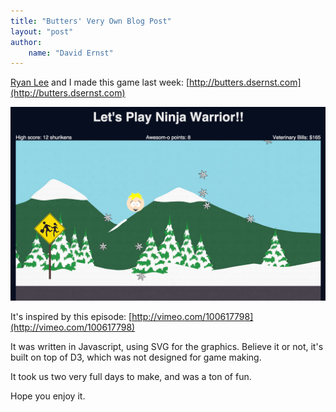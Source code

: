 ```yaml
---
title: "Butters' Very Own Blog Post"
layout: "post"
author: 
    name: "David Ernst"
---
```


[Ryan Lee](https://github.com/ryanjlee) and I made this game last week: [http://butters.dsernst.com](http://butters.dsernst.com)

![Screenshot of Butters' Game](/images/butters_game_screenshot.png)

It's inspired by this episode: [http://vimeo.com/100617798](http://vimeo.com/100617798)

It was written in Javascript, using SVG for the graphics. Believe it or not, it's built on top of D3, which was not designed for game making.

It took us two very full days to make, and was a ton of fun.

Hope you enjoy it.

